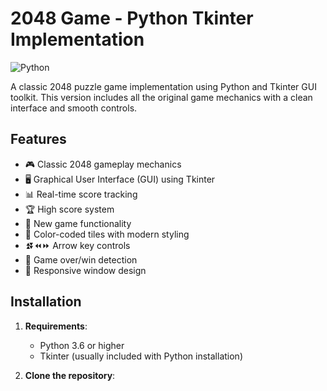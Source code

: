 # 2048 Game - Python Tkinter Implementation

![Python](https://img.shields.io/badge/Python-3.7%2B-blue)

A classic 2048 puzzle game implementation using Python and Tkinter GUI toolkit. This version includes all the original game mechanics with a clean interface and smooth controls.

## Features

- 🎮 Classic 2048 gameplay mechanics
- 🖥️ Graphical User Interface (GUI) using Tkinter
- 📊 Real-time score tracking
- 🏆 High score system
- 🔄 New game functionality
- 🎨 Color-coded tiles with modern styling
- ⏫⏬⏪⏩ Arrow key controls
- 🚨 Game over/win detection
- 📱 Responsive window design

## Installation

1. **Requirements**:
   - Python 3.6 or higher
   - Tkinter (usually included with Python installation)

2. **Clone the repository**:
   ```bash
   

